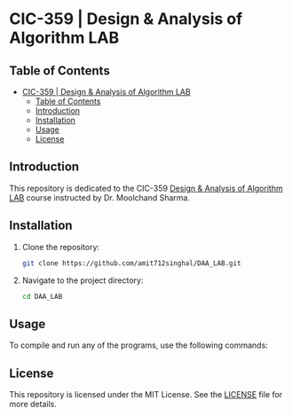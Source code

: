# CIC-359 | Design & Analysis of Algorithm LAB

## Table of Contents

- [CIC-359 | Design \& Analysis of Algorithm LAB](#cic-359--design--analysis-of-algorithm-lab)
  - [Table of Contents](#table-of-contents)
  - [Introduction](#introduction)
  - [Installation](#installation)
  - [Usage](#usage)
  - [License](#license)

## Introduction

This repository is dedicated to the CIC-359 [Design & Analysis of Algorithm LAB](./Resources/LAB_Syllabus.pdf) course instructed by Dr. Moolchand Sharma.

## Installation

1. Clone the repository:

   ```sh
   git clone https://github.com/amit712singhal/DAA_LAB.git
   ```

2. Navigate to the project directory:

   ```sh
   cd DAA_LAB
   ```

## Usage

To compile and run any of the programs, use the following commands:

## License

This repository is licensed under the MIT License. See the [LICENSE](LICENSE) file for more details.
